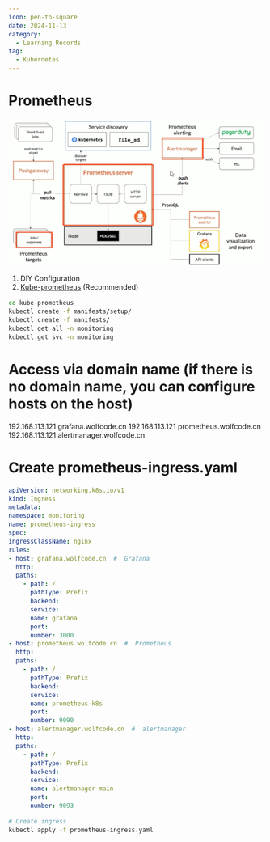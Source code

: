 ```yaml
---
icon: pen-to-square
date: 2024-11-13
category:
  - Learning Records
tag:
  - Kubernetes
---
```


# Prometheus
![Prometheus.png](../../../.vuepress/public/assets/images/Prometheus.png)

1. DIY Configuration
2. [Kube-prometheus](https://github.com/prometheus-operator/kube-prometheus) (Recommended)

```bash
cd kube-prometheus
kubectl create -f manifests/setup/
kubectl create -f manifests/
kubectl get all -n monitoring
kubectl get svc -n monitoring
```

# Access via domain name (if there is no domain name, you can configure hosts on the host)
192.168.113.121 grafana.wolfcode.cn
192.168.113.121 prometheus.wolfcode.cn
192.168.113.121 alertmanager.wolfcode.cn

# Create prometheus-ingress.yaml
```yaml
apiVersion: networking.k8s.io/v1
kind: Ingress
metadata:
namespace: monitoring
name: prometheus-ingress
spec:
ingressClassName: nginx
rules:
- host: grafana.wolfcode.cn  #  Grafana 
  http:
  paths:
    - path: /
      pathType: Prefix
      backend:
      service:
      name: grafana
      port:
      number: 3000
- host: prometheus.wolfcode.cn  #  Prometheus 
  http:
  paths:
    - path: /
      pathType: Prefix
      backend:
      service:
      name: prometheus-k8s
      port:
      number: 9090
- host: alertmanager.wolfcode.cn  #  alertmanager 
  http:
  paths:
    - path: /
      pathType: Prefix
      backend:
      service:
      name: alertmanager-main
      port:
      number: 9093
```
```bash
# Create ingress
kubectl apply -f prometheus-ingress.yaml
```
